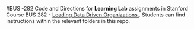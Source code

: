 #BUS -282
Code and Directions for **Learning Lab** assignments in Stanford Course BUS 282 - [Leading Data Driven Organizations.](https://online.stanford.edu/courses/csp-xbus282w-leading-data-driven-organizations). Students can find instructions within the relevant folders in this repo.
